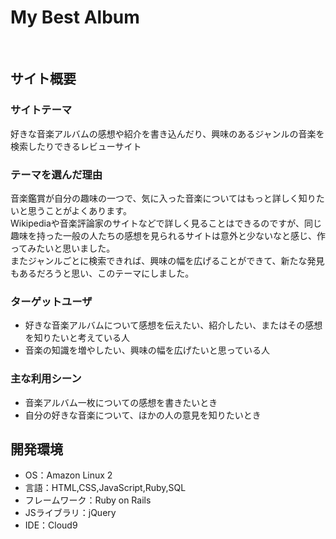 # My Best Album
​
## サイト概要
### サイトテーマ
好きな音楽アルバムの感想や紹介を書き込んだり、興味のあるジャンルの音楽を検索したりできるレビューサイト

### テーマを選んだ理由
音楽鑑賞が自分の趣味の一つで、気に入った音楽についてはもっと詳しく知りたいと思うことがよくあります。  
Wikipediaや音楽評論家のサイトなどで詳しく見ることはできるのですが、同じ趣味を持った一般の人たちの感想を見られるサイトは意外と少ないなと感じ、作ってみたいと思いました。  
またジャンルごとに検索できれば、興味の幅を広げることができて、新たな発見もあるだろうと思い、このテーマにしました。


### ターゲットユーザ
*  好きな音楽アルバムについて感想を伝えたい、紹介したい、またはその感想を知りたいと考えている人 
*  音楽の知識を増やしたい、興味の幅を広げたいと思っている人
​

### 主な利用シーン
*  音楽アルバム一枚についての感想を書きたいとき
*  自分の好きな音楽について、ほかの人の意見を知りたいとき
​
​
## 開発環境
- OS：Amazon Linux 2
- 言語：HTML,CSS,JavaScript,Ruby,SQL
- フレームワーク：Ruby on Rails
- JSライブラリ：jQuery
- IDE：Cloud9



<!-- ## 使用素材 >
<!-- 外部サービスの画像素材・音声素材を使用した場合は、必ずサービス名とURLを明記してください。-->
<!-- アプリケーションの実装に使用したgem/bootstrapのリファレンスなどの記載は不要です。-->
<!-- 使用しない場合は、使用素材の項目をREADMEから削除してください。-->
